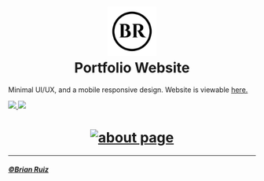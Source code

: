 <h1 align="center">
    <img alt="logo" title="br logo" src="https://github.com/BrianRuizy/portfolio-website-3.0/blob/master/Misc/BR%20logo%20blk.png" width="100"> </br>
    Portfolio Website
</h1>

Minimal UI/UX, and a mobile responsive design. Website is viewable <a href="https://www.brianruizy.com" target="_blank">here. 
    
![](https://camo.githubusercontent.com/d0f65430681b67b7104f6130ada8c098ec5f66ba/68747470733a2f2f696d672e736869656c64732e696f2f62616467652f636f64652532307374796c652d7374616e646172642d627269676874677265656e2e7376673f7374796c653d666c6174)
![](https://camo.githubusercontent.com/a307f74a14e41e762300323414ddef81f3d53ae2/68747470733a2f2f696d672e736869656c64732e696f2f6769746875622f6c6963656e73652f736f757263657265722d696f2f736f757263657265722d6170702e7376673f636f6c6f72423d666630303030)
    
<h1 align="center">
    <img alt="about page" title="website" src="https://github.com/BrianRuizy/portfolio-website/blob/master/Misc/about.png">
</h1>


------
##### ©[Brian Ruiz](https://github.com/BrianRuizy)
